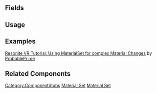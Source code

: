 <languages></languages> <translate>

## Fields

## Usage

## Examples

[Resonite VR Tutorial: Using MaterialSet for complex Material
Changes](https://www.youtube.com/watch?v=K4I4kr9pQhc) by
[ProbablePrime](User:ProbablePrime "wikilink")

## Related Components

</translate>

[Category:ComponentStubs](Category:ComponentStubs "wikilink") [Material
Set](Category:Components{{#translation:}} "wikilink") [Material
Set](Category:Components:Rendering:Drivers{{#translation:}} "wikilink")